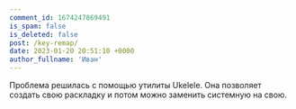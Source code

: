 ```yaml
---
comment_id: 1674247869491
is_spam: false
is_deleted: false
post: /key-remap/
date: 2023-01-20 20:51:10 +0000
author_fullname: 'Иван'
---
```


Проблема решилась с помощью утилиты Ukelele. Она позволяет создать свою раскладку и потом можно заменить системную на свою.  

